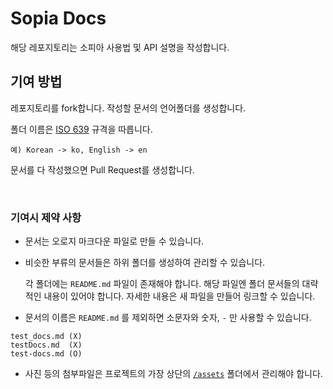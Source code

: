 # Sopia Docs

해당 레포지토리는 소피아 사용법 및 API 설명을 작성합니다.

## 기여 방법

레포지토리를 fork합니다.
작성할 문서의 언어폴더를 생성합니다.

폴더 이름은 [ISO 639](https://en.wikipedia.org/wiki/List_of_ISO_639-1_codes) 규격을 따릅니다.

```
예) Korean -> ko, English -> en
```

문서를 다 작성했으면 Pull Request를 생성합니다.

<br>

### 기여시 제약 사항

- 문서는 오로지 마크다운 파일로 만들 수 있습니다.
- 비슷한 부류의 문서들은 하위 폴더를 생성하여 관리할 수 있습니다.
  
  각 폴더에는 `README.md` 파일이 존재해야 합니다. 해당 파일엔 폴더 문서들의 대략적인 내용이 있어야 합니다. 자세한 내용은 새 파일을 만들어 링크할 수 있습니다.
- 문서의 이름은 `README.md` 를 제외하면 소문자와 숫자, `-` 만 사용할 수 있습니다.
```
test_docs.md (X)
testDocs.md  (X)
test-docs.md (O)
```
- 사진 등의 첨부파일은 프로젝트의 가장 상단의 [`/assets`](/assets) 폴더에서 관리해야 합니다.
